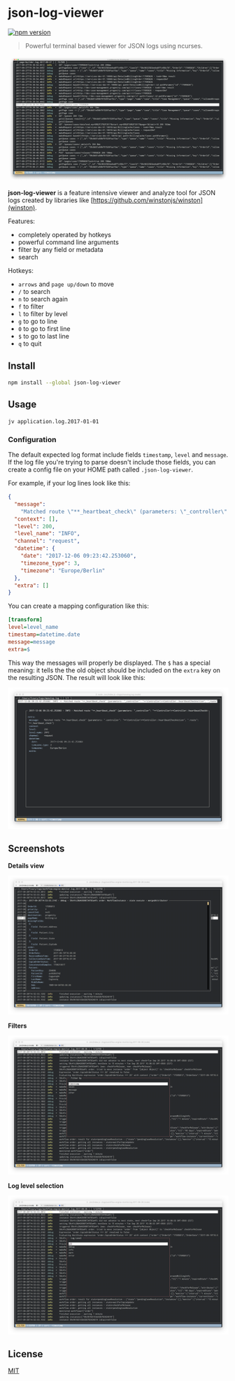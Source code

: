 # json-log-viewer

[![npm version](https://badge.fury.io/js/json-log-viewer.svg)](https://badge.fury.io/js/json-log-viewer)

> Powerful terminal based viewer for JSON logs using ncurses.

![screenshot](./docs/screenshot.png)

**json-log-viewer** is a feature intensive viewer and analyze tool for JSON logs created by libraries like [https://github.com/winstonjs/winston](winston).

Features:

- completely operated by hotkeys
- powerful command line arguments
- filter by any field or metadata
- search

Hotkeys:

- `arrows` and `page up/down` to move
- `/` to search
- `n` to search again
- `f` to filter
- `l` to filter by level
- `g` to go to line
- `0` to go to first line
- `$` to go to last line
- `q` to quit

## Install

```bash
npm install --global json-log-viewer
```

## Usage

```bash
jv application.log.2017-01-01
```

### Configuration

The default expected log format include fields `timestamp`, `level` and `message`. If the log file you're trying to parse doesn't include those fields, you can create a config file on your HOME path called `.json-log-viewer`.

For example, if your log lines look like this:

```json
{
  "message":
    "Matched route \"**_heartbeat_check\" (parameters: \"_controller\": \"**\\Controller\\**Controller::heartbeatCheckAction\", \"_route\": \"**_heartbeat_check\")",
  "context": [],
  "level": 200,
  "level_name": "INFO",
  "channel": "request",
  "datetime": {
    "date": "2017-12-06 09:23:42.253060",
    "timezone_type": 3,
    "timezone": "Europe/Berlin"
  },
  "extra": []
}
```

You can create a mapping configuration like this:

```ini
[transform]
level=level_name
timestamp=datetime.date
message=message
extra=$
```

This way the messages will properly be displayed. The `$` has a special meaning: it tells the the old object should be included on the `extra` key on the resulting JSON. The result will look like this:

![transform](./docs/transform.png)

## Screenshots

__Details view__

![screenshot](./docs/screenshot1.png)

__Filters__

![screenshot](./docs/screenshot2.png)

__Log level selection__

![screenshot](./docs/screenshot3.png)

## License

[MIT](http://vjpr.mit-license.org)
